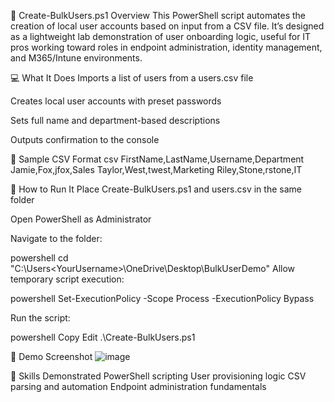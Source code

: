 📂 Create-BulkUsers.ps1
Overview
This PowerShell script automates the creation of local user accounts based on input from a CSV file. It’s designed as a lightweight lab demonstration of user onboarding logic, useful for IT pros working toward roles in endpoint administration, identity management, and M365/Intune environments.

💻 What It Does
Imports a list of users from a users.csv file

Creates local user accounts with preset passwords

Sets full name and department-based descriptions

Outputs confirmation to the console

📄 Sample CSV Format
csv
FirstName,LastName,Username,Department
Jamie,Fox,jfox,Sales
Taylor,West,twest,Marketing
Riley,Stone,rstone,IT

🧪 How to Run It
Place Create-BulkUsers.ps1 and users.csv in the same folder

Open PowerShell as Administrator

Navigate to the folder:

powershell
cd "C:\Users\<YourUsername>\OneDrive\Desktop\BulkUserDemo"
Allow temporary script execution:

powershell
Set-ExecutionPolicy -Scope Process -ExecutionPolicy Bypass

Run the script:

powershell
Copy
Edit
.\Create-BulkUsers.ps1

📸 Demo Screenshot
![image](https://github.com/user-attachments/assets/8c994c13-b399-43b0-a91d-37fa413579d9)


🔧 Skills Demonstrated
PowerShell scripting
User provisioning logic
CSV parsing and automation
Endpoint administration fundamentals

